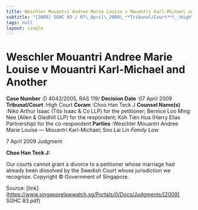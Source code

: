 ```yaml
---
title: Weschler Mouantri Andree Marie Louise v Mouantri Karl-Michael and Another
subtitle: "[2009] SGHC 83 / 07\_April\_2009\_**Tribunal/Court**\_:High\_Court\_**Coram**\_:Choo\_Han\_Teck\_J\_**Counsel\_Name(s)**\_:Niko\_Arthur\_Isaac\_(Tito\_Isaac\_&\_Co\_LLP)\_for\_the\_petitioner;\_Bernice\_Loo\_Ming\_Nee\_(Allen\_&\_Gledhill\_LLP)\_for\_the\_respondent;\_Koh\_Tien\_Hua\_(Harry\_Elias\_Partnership)\_for\_the\_co-respondent\_**Parties**\_:Weschler\_Mouantri\_Andree\_Marie\_Louise\_—\_Mouantri\_Karl-Michael;\_Soo\_Lai\_Lin\__Family\_Law_"
tags: null
layout: single
---
```

# Weschler Mouantri Andree Marie Louise v Mouantri Karl-Michael and Another 



**Case Number** :D 4042/2005, RAS 119/ **Decision Date** :07 April 2009 **Tribunal/Court** :High Court **Coram** :Choo Han Teck J **Counsel Name(s)** :Niko Arthur Isaac (Tito Isaac & Co LLP) for the petitioner; Bernice Loo Ming Nee (Allen & Gledhill LLP) for the respondent; Koh Tien Hua (Harry Elias Partnership) for the co-respondent **Parties** :Weschler Mouantri Andree Marie Louise — Mouantri Karl-Michael; Soo Lai Lin _Family Law_ 

7 April 2009 Judgment 

**Choo Han Teck J:** 

Our courts cannot grant a divorce to a petitioner whose marriage had already been dissolved by the Swedish Court whose jurisdiction we recognise. Copyright © Government of Singapore. 


Source: [link](https://www.singaporelawwatch.sg/Portals/0/Docs/Judgments/[2009] SGHC 83.pdf)
